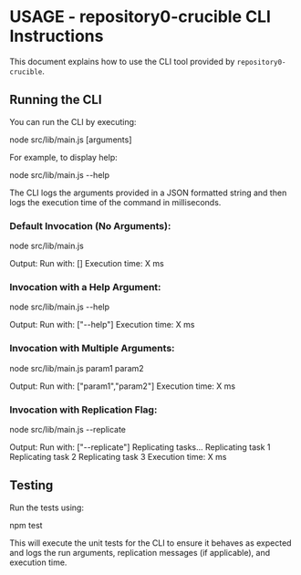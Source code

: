 # USAGE - repository0-crucible CLI Instructions

This document explains how to use the CLI tool provided by `repository0-crucible`.

## Running the CLI

You can run the CLI by executing:

  node src/lib/main.js [arguments]

For example, to display help:

  node src/lib/main.js --help

The CLI logs the arguments provided in a JSON formatted string and then logs the execution time of the command in milliseconds.

### Default Invocation (No Arguments):

  node src/lib/main.js

  Output:
  Run with: []
  Execution time: X ms

### Invocation with a Help Argument:

  node src/lib/main.js --help

  Output:
  Run with: ["--help"]
  Execution time: X ms

### Invocation with Multiple Arguments:

  node src/lib/main.js param1 param2

  Output:
  Run with: ["param1","param2"]
  Execution time: X ms

### Invocation with Replication Flag:

  node src/lib/main.js --replicate

  Output:
  Run with: ["--replicate"]
  Replicating tasks...
  Replicating task 1
  Replicating task 2
  Replicating task 3
  Execution time: X ms

## Testing

Run the tests using:

  npm test

This will execute the unit tests for the CLI to ensure it behaves as expected and logs the run arguments, replication messages (if applicable), and execution time.

